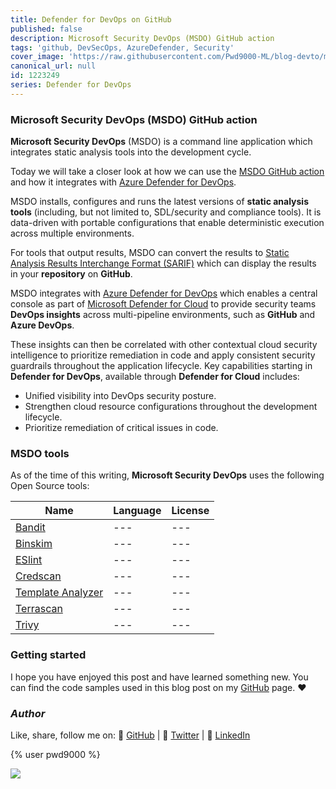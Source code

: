 ```yaml
---
title: Defender for DevOps on GitHub
published: false
description: Microsoft Security DevOps (MSDO) GitHub action
tags: 'github, DevSecOps, AzureDefender, Security'
cover_image: 'https://raw.githubusercontent.com/Pwd9000-ML/blog-devto/main/posts/2022/DevOps-Defender-For-DevOps-GH/assets/main.png'
canonical_url: null
id: 1223249
series: Defender for DevOps
---
```


### Microsoft Security DevOps (MSDO) GitHub action

**Microsoft Security DevOps** (MSDO) is a command line application which integrates static analysis tools into the development cycle.

Today we will take a closer look at how we can use the [MSDO GitHub action](https://learn.microsoft.com/en-us/azure/defender-for-cloud/github-action?WT.mc_id=DT-MVP-5004771) and how it integrates with [Azure Defender for DevOps](https://learn.microsoft.com/en-us/azure/defender-for-cloud/defender-for-devops-introduction?WT.mc_id=DT-MVP-5004771).

MSDO installs, configures and runs the latest versions of **static analysis tools** (including, but not limited to, SDL/security and compliance tools). It is data-driven with portable configurations that enable deterministic execution across multiple environments.

For tools that output results, MSDO can convert the results to [Static Analysis Results Interchange Format (SARIF)](https://docs.github.com/en/code-security/code-scanning/integrating-with-code-scanning/sarif-support-for-code-scanning?WT.mc_id=DT-MVP-5004771) which can display the results in your **repository** on **GitHub**.

MSDO integrates with [Azure Defender for DevOps](https://learn.microsoft.com/en-us/azure/defender-for-cloud/defender-for-devops-introduction?WT.mc_id=DT-MVP-5004771) which enables a central console as part of [Microsoft Defender for Cloud](https://learn.microsoft.com/en-us/azure/defender-for-cloud/defender-for-cloud-introduction?WT.mc_id=DT-MVP-5004771) to provide security teams **DevOps insights** across multi-pipeline environments, such as **GitHub** and **Azure DevOps**.

These insights can then be correlated with other contextual cloud security intelligence to prioritize remediation in code and apply consistent security guardrails throughout the application lifecycle. Key capabilities starting in **Defender for DevOps**, available through **Defender for Cloud** includes:

- Unified visibility into DevOps security posture.
- Strengthen cloud resource configurations throughout the development lifecycle.
- Prioritize remediation of critical issues in code.

### MSDO tools

As of the time of this writing, **Microsoft Security DevOps** uses the following Open Source tools:

| Name | Language | License |
| --- | --- | --- |
| [Bandit](https://github.com/PyCQA/bandit) | --- | --- |
| [Binskim](https://github.com/Microsoft/binskim) | --- | --- |
| [ESlint](https://github.com/eslint/eslint) | --- | --- |
| [Credscan](https://learn.microsoft.com/en-us/azure/defender-for-cloud/detect-credential-leaks) | --- | --- |
| [Template Analyzer](https://github.com/Azure/template-analyzer) | --- | --- |
| [Terrascan](https://github.com/accurics/terrascan) | --- | --- |
| [Trivy](https://github.com/aquasecurity/trivy) | --- | --- |

### Getting started

I hope you have enjoyed this post and have learned something new. You can find the code samples used in this blog post on my [GitHub](https://github.com/Pwd9000-ML/blog-devto/tree/main/posts/2022/DevOps-Defender-For-DevOps-GH/code) page. :heart:

### _Author_

Like, share, follow me on: :octopus: [GitHub](https://github.com/Pwd9000-ML) | :penguin: [Twitter](https://twitter.com/pwd9000) | :space_invader: [LinkedIn](https://www.linkedin.com/in/marcel-l-61b0a96b/)

{% user pwd9000 %}

<a href="https://www.buymeacoffee.com/pwd9000"><img src="https://img.buymeacoffee.com/button-api/?text=Buy me a coffee&emoji=&slug=pwd9000&button_colour=FFDD00&font_colour=000000&font_family=Cookie&outline_colour=000000&coffee_colour=ffffff"></a>
